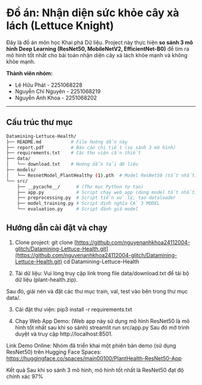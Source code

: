 # Đồ án: Nhận diện sức khỏe cây xà lách (Lettuce Knight)

Đây là đồ án môn học Khai phá Dữ liệu. Project này thực hiện **so sánh 3 mô hình Deep Learning (ResNet50, MobileNetV2, EfficientNet-B0)** để tìm ra mô hình tốt nhất cho bài toán nhận diện cây xà lách khỏe mạnh và không khỏe mạnh.

**Thành viên nhóm:**
* Lê Hữu Phát - 2251068228
* Nguyễn Chí Nguyên - 2251068219
* Nguyễn Anh Khoa - 2251068202

---

## Cấu trúc thư mục

```bash
Datamining-Lettuce-Health/
├── README.md           # File hướng dẫn này
├── report.pdf          # Báo cáo chi tiết (so sánh 3 mô hình)
├── requirements.txt    # Các thư viện cần thiết
├── data/
│   └── download.txt    # Hướng dẫn tải dữ liệu
├── models/
│   └── ResnetModel_PlantHealthy (1).pth  # Model ResNet50 (tốt nhất)
└── src/
    ├── __pycache__/      # (Thư mục Python tự tạo)
    ├── app.py            # Script chạy web app (dùng model tốt nhất)
    ├── preprocessing.py  # Script tiền xử lý, tạo dataloader
    ├── model_training.py # Script định nghĩa CẢ 3 MODEL
    └── evaluation.py     # Script đánh giá model
```
## Hướng dẫn cài đặt và chạy
1. Clone project:
git clone [https://github.com/nguyenanhkhoa24112004-glitch/Datamining-Lettuce-Health.git](https://github.com/nguyenanhkhoa24112004-glitch/Datamining-Lettuce-Health.git)
cd Datamining-Lettuce-Health

2. Tải dữ liệu: Vui lòng truy cập link trong file data/download.txt để tải bộ dữ liệu (plant-health.zip).

Sau đó, giải nén và đặt các thư mục train, val, test vào bên trong thư mục data/.

3. Cài đặt thư viện:
pip3 install -r requirements.txt

4. Chạy Web App Demo: (Web app này sử dụng mô hình ResNet50 là mô hình tốt nhất sau khi so sánh)
streamlit run src/app.py
Sau đó mở trình duyệt và truy cập http://localhost:8501.

Link Demo Online:
Nhóm đã triển khai một phiên bản demo (sử dụng ResNet50) trên Hugging Face Spaces: https://huggingface.co/spaces/main00100/PlantHealth-ResNet50-App

Kết quả
Sau khi so sánh 3 mô hình, mô hình tốt nhất là ResNet50 đạt độ chính xác 97%


